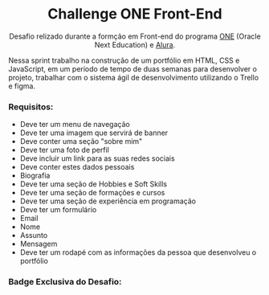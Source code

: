 <h1 align="center">Challenge ONE Front-End</h1>
<p align="center">Desafio relizado durante a formção em Front-end do programa <a href="https://www.oracle.com/br/education/oracle-next-education/">ONE<a/>
(Oracle Next Education) e <a href="https://www.alura.com.br">Alura</a>.</p>
<p>Nessa sprint trabalho na construção de um portfólio em HTML, CSS e JavaScript, em um período de tempo de duas semanas para desenvolver o projeto, 
trabalhar com o sistema ágil de desenvolvimento utilizando o Trello e figma.</p>
<h3>Requisitos:</h3>
<ul>
<li>Deve ter um menu de navegação</li>
<li>Deve ter uma imagem que servirá de banner</li>
<li>Deve conter uma seção "sobre mim"</li>
<li>Deve ter uma foto de perfil</li>
<li>Deve incluir um link para as suas redes sociais</li>
<li>Deve conter estes dados pessoais</li>
<li>Biografia</li>
<li>Deve ter uma seção de Hobbies e Soft Skills<l/i>
<li>Deve ter uma seção de formações e cursos</li>
<li>Deve ter uma seção de experiência em programação</li>
<li>Deve ter um formulário</li>
<li>Email</li>
<li>Nome</li>
<li>Assunto</i>
<li>Mensagem</li>
<li>Deve ter um rodapé com as informações da pessoa que desenvolveu o portfólio</li>
</ul>
<h3>Badge Exclusiva do Desafio:</h3>

